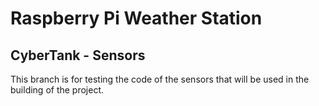 # Raspberry Pi Weather Station

## CyberTank - Sensors

This branch is for testing the code of the sensors that will be used in the building of the project.